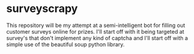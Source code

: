 # surveyscrapy
This repository will be my attempt at a semi-intelligent bot for filling out customer surveys online for 
prizes. I'll start off with it being targeted at survey's that don't implement any kind of captcha and I'll
start off with a simple use of the beautiful soup python library.

